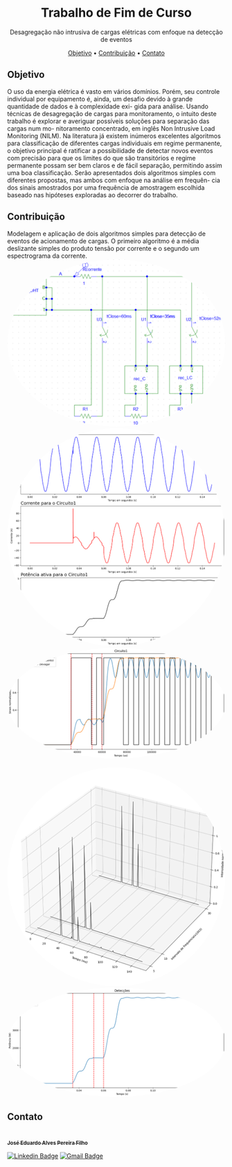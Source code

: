 <h1 align="center">Trabalho de Fim de Curso</h1>
	<p align="center">Desagregação não intrusiva de cargas elétricas com enfoque na
	detecção de eventos</p>

<p align="center">
	<a href="#objetivo">Objetivo</a> •
	<a href="#contribuicao">Contribuição</a> • 
	<a href="#contato">Contato</a>
</p>

<h2 id="objetivo">Objetivo</h2>
<p>
	O uso da energia elétrica é vasto em vários domínios. Porém, seu controle individual por
	equipamento é, ainda, um desafio devido à grande quantidade de dados e à complexidade exi-
	gida para análise. Usando técnicas de desagregação de cargas para monitoramento, o intuito
	deste trabalho é explorar e averiguar possíveis soluções para separação das cargas num mo-
	nitoramento concentrado, em inglês Non Intrusive Load Monitoring (NILM). Na literatura já
	existem inúmeros excelentes algoritmos para classificação de diferentes cargas individuais em
	regime permanente, o objetivo principal é ratificar a possibilidade de detectar novos eventos
	com precisão para que os limites do que são transitórios e regime permanente possam ser bem
	claros e de fácil separação, permitindo assim uma boa classificação. Serão apresentados dois
	algoritmos simples com diferentes propostas, mas ambos com enfoque na análise em frequên-
	cia dos sinais amostrados por uma frequência de amostragem escolhida baseado nas hipóteses
	exploradas ao decorrer do trabalho.
</p>


<h2 id="contribuicao">Contribuição</h2>
<p>
	Modelagem e aplicação de dois algoritmos simples para detecção de eventos de acionamento de cargas. O primeiro algoritmo é a média deslizante simples do produto tensão por corrente e o segundo um espectrograma da corrente.
	<br>
	<img style="border-radius: 50%;" src="https://github.com/jeduapf/TCC/blob/main/Imagens/Circuito1_cargas_diferentes_diferentes_filtros.png?raw=true" width="100%;" alt=""/>
	<br>
	<img style="border-radius: 50%;" src="https://github.com/jeduapf/TCC/blob/main/Imagens/Circuito1.png?raw=true" width="100%;" alt=""/>
	<br>
	<img style="border-radius: 50%;" src="https://github.com/jeduapf/TCC/blob/main/Imagens/Circuito1_SMA.png?raw=true" width="100%;" alt=""/>
	<br>
	<img style="border-radius: 50%;" src="https://github.com/jeduapf/TCC/blob/main/Apresenta%C3%A7ao/SNR_20freq_5harm_13winlen_600overlap_0.75.gif?raw=true" width="100%;" alt=""/>
	<br>
	<img style="border-radius: 50%;" src="https://github.com/jeduapf/TCC/blob/main/Imagens/Circuito1_3D_frequency_plot.png?raw=true" width="100%;" alt=""/>
	<br>
	<img style="border-radius: 50%;" src="https://github.com/jeduapf/TCC/blob/main/Imagens/Circuito1_Power_detections.png?raw=true" width="100%;" alt=""/>
</p>


<h2 id="contato">Contato</h2>
<p>
	<a href="https://www.linkedin.com/in/jeduapf/">
		<img style="border-radius: 50%;" src="https://avatars3.githubusercontent.com/u/380327?s=460&u=61b426b901b8fe02e12019b1fdb67bf0072d4f00&v=4" width="100px;" alt=""/>
		<br />
		<sub><b>José Eduardo Alves Pereira Filho</b></sub>
	</a>
</p>

[![Linkedin Badge](https://img.shields.io/badge/-José-blue?style=flat-square&logo=Linkedin&logoColor=white&link=https://www.linkedin.com/in/jeduapf/)](https://www.linkedin.com/in/jeduapf/) 
[![Gmail Badge](https://img.shields.io/badge/-jeduapf@gmail.com-c14438?style=flat-square&logo=Gmail&logoColor=white&link=mailto:jeduapf@gmail.com)](mailto:jeduapf@gmail.com)
